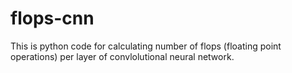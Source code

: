 # flops-cnn
This is python code for calculating number of flops (floating point operations) per layer of convlolutional neural network. 

